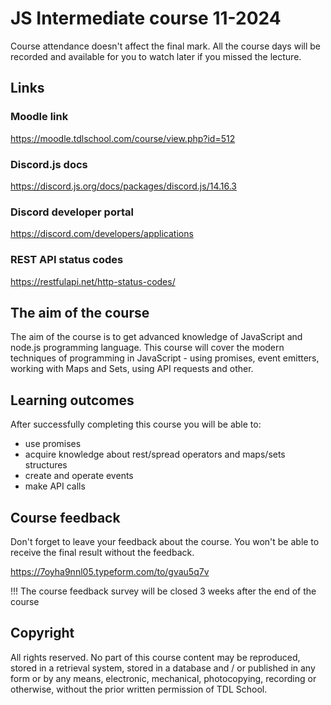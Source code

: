 # JS Intermediate course 11-2024
Course attendance doesn't affect the final mark. All the course days will be recorded and available for you to watch later if you missed the lecture.

## Links
### Moodle link
https://moodle.tdlschool.com/course/view.php?id=512

### Discord.js docs
https://discord.js.org/docs/packages/discord.js/14.16.3

### Discord developer portal
https://discord.com/developers/applications

### REST API status codes
https://restfulapi.net/http-status-codes/

## The aim of the course

The aim of the course is to get advanced knowledge of JavaScript and node.js programming language. This course will cover the modern techniques of programming in JavaScript - using promises, event emitters, working with Maps and Sets, using API requests and other.

## Learning outcomes

After successfully completing this course you will be able to:

- use promises
- acquire knowledge about rest/spread operators and maps/sets structures
- create and operate events
- make API calls

## Course feedback
Don't forget to leave your feedback about the course. You won't be able to receive the final result without the feedback.

https://7oyha9nnl05.typeform.com/to/gvau5q7v

!!! The course feedback survey will be closed 3 weeks after the end of the course

## Copyright

All rights reserved.
No part of this course content may be reproduced, stored in a retrieval system, stored in a database and / or published in any form or by any means, electronic, mechanical, photocopying, recording or otherwise, without the prior written permission of TDL School.